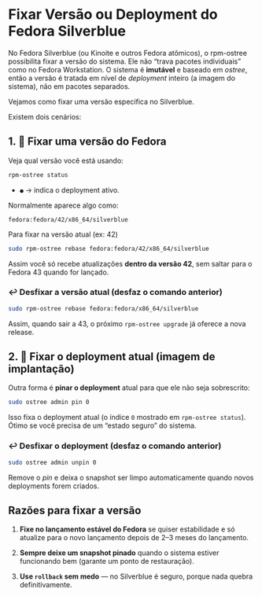 # Fixar Versão ou Deployment do Fedora Silverblue


No Fedora Silverblue (ou Kinoite e outros Fedora atômicos), o rpm-ostree possibilita fixar a versão do sistema. Ele não “trava pacotes individuais” como no Fedora Workstation. O sistema é **imutável** e baseado em _ostree_, então a versão é tratada em nível de _deployment_ inteiro (a imagem do sistema), não em pacotes separados. 


Vejamos como fixar uma versão específica no Silverblue. 

Existem dois cenários:


## 1. 📌 Fixar uma versão do Fedora

Veja qual versão você está usando:

```bash
rpm-ostree status
```

- `●` → indica o deployment ativo.

Normalmente aparece algo como:

`fedora:fedora/42/x86_64/silverblue`

Para fixar na versão atual (ex: 42)

```bash
sudo rpm-ostree rebase fedora:fedora/42/x86_64/silverblue
```

Assim você só recebe atualizações **dentro da versão 42**, sem saltar para o Fedora 43 quando for lançado.

### ↩️ Desfixar a versão atual (desfaz o comando anterior)

```bash
sudo rpm-ostree rebase fedora:fedora/x86_64/silverblue
```

Assim, quando sair a 43, o próximo `rpm-ostree upgrade` já oferece a nova release.



## 2. 📌 Fixar o deployment atual (imagem de implantação)


Outra forma é **pinar o deployment** atual para que ele não seja sobrescrito:

```bash
sudo ostree admin pin 0
```

Isso fixa o deployment atual (o índice `0` mostrado em `rpm-ostree status`). Ótimo se você precisa de um “estado seguro” do sistema.


### ↩️ Desfixar o deployment (desfaz o comando anterior)

```bash
sudo ostree admin unpin 0
```

Remove o _pin_ e deixa o snapshot ser limpo automaticamente quando novos deployments forem criados.



## Razões para fixar a versão

1. **Fixe no lançamento estável do Fedora** se quiser estabilidade e só atualize para o novo lançamento depois de 2–3 meses do lançamento.

2. **Sempre deixe um snapshot pinado** quando o sistema estiver funcionando bem (garante um ponto de restauração).

3. **Use `rollback` sem medo** — no Silverblue é seguro, porque nada quebra definitivamente.



